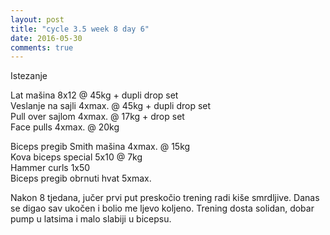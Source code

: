 ```yaml
---
layout: post
title: "cycle 3.5 week 8 day 6"
date: 2016-05-30
comments: true
---
```


Istezanje

Lat mašina 8x12 @ 45kg + dupli drop set     
Veslanje na sajli 4xmax. @ 45kg + dupli drop set     
Pull over sajlom 4xmax. @ 17kg + drop set    
Face pulls 4xmax. @ 20kg     

Biceps pregib Smith mašina 4xmax. @ 15kg     
Kova biceps special 5x10 @ 7kg  
Hammer curls 1x50  
Biceps pregib obrnuti hvat 5xmax.   

Nakon 8 tjedana, jučer prvi put preskočio trening radi kiše smrdljive. Danas se digao sav ukočen i bolio me ljevo koljeno. Trening dosta solidan, dobar pump u latsima i malo slabiji u bicepsu.
